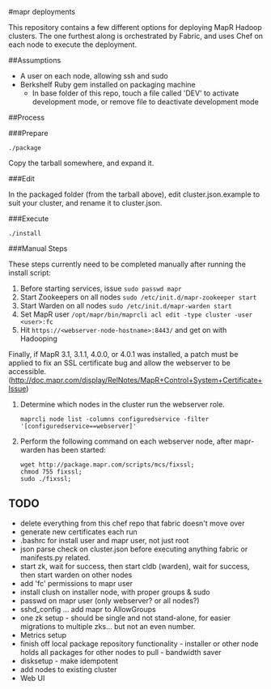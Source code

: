 #mapr deployments


This repository contains a few different options for deploying MapR Hadoop clusters.  The one furthest along is orchestrated by Fabric, and uses Chef on each node to execute the deployment.

##Assumptions

* A user on each node, allowing ssh and sudo
* Berkshelf Ruby gem installed on packaging machine
  * In base folder of this repo, touch a file called 'DEV' to activate development mode, or remove file to deactivate development mode

##Process

###Prepare

    ./package
Copy the tarball somewhere, and expand it.

###Edit

In the packaged folder (from the tarball above), edit cluster.json.example to suit your cluster, and rename it to cluster.json.

###Execute

    ./install

###Manual Steps

These steps currently need to be completed manually after running the install script:

1. Before starting services, issue ```sudo passwd mapr```
2. Start Zookeepers on all nodes ```sudo /etc/init.d/mapr-zookeeper start```
3. Start Warden on all nodes ```sudo /etc/init.d/mapr-warden start```
4. Set MapR user ```/opt/mapr/bin/maprcli acl edit -type cluster -user <user>:fc```
5. Hit ```https://<webserver-node-hostname>:8443/``` and get on with Hadooping

Finally, if MapR 3.1, 3.1.1, 4.0.0, or 4.0.1 was installed, a patch must be applied to fix an SSL certificate bug and allow the webserver to be accessible.
(http://doc.mapr.com/display/RelNotes/MapR+Control+System+Certificate+Issue)

1. Determine which nodes in the cluster run the webserver role.

    ```maprcli node list -columns configuredservice -filter '[configuredservice==webserver]'```

2. Perform the following command on each webserver node, after mapr-warden has been started: 

    ```
    wget http://package.mapr.com/scripts/mcs/fixssl; 
    chmod 755 fixssl; 
    sudo ./fixssl;
    ```

## TODO

* delete everything from this chef repo that fabric doesn't move over
* generate new certificates each run
* .bashrc for install user and mapr user, not just root
* json parse check on cluster.json before executing anything fabric or manifests.py related.
* start zk, wait for success, then start cldb (warden), wait for success, then start warden on other nodes
* add 'fc' permissions to mapr user
* install clush on installer node, with proper groups & sudo
* passwd on mapr user (only webserver?  or all nodes?)
* sshd_config ... add mapr to AllowGroups
* one zk setup - should be single and not stand-alone, for easier migrations to multiple zks... but not an even number.
* Metrics setup
* finish off local package repository functionality - installer or other node holds all packages for other nodes to pull - bandwidth saver
* disksetup - make idempotent
* add nodes to existing cluster
* Web UI
